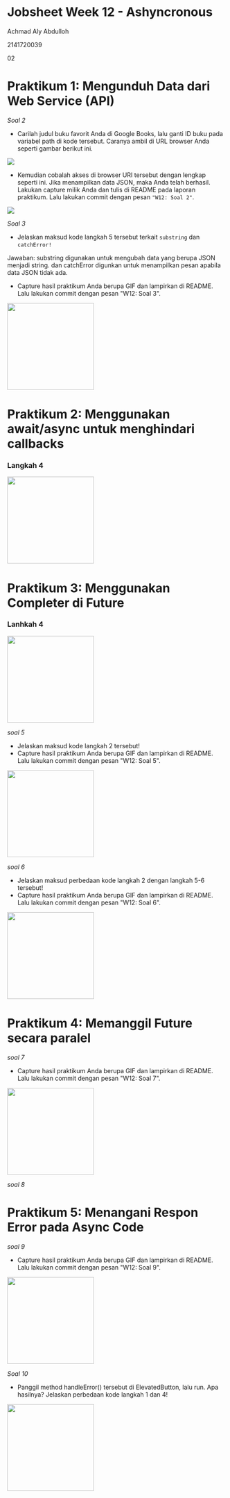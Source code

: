 # Jobsheet Week 12 - Ashyncronous

Achmad Aly Abdulloh

2141720039

02

# Praktikum 1: Mengunduh Data dari Web Service (API)

*Soal 2*
- Carilah judul buku favorit Anda di Google Books, lalu ganti ID buku pada variabel path di kode tersebut. Caranya ambil di URL browser Anda seperti gambar berikut ini.

<img src="../books/docs/P1-L4.png"></img>

- Kemudian cobalah akses di browser URI tersebut dengan lengkap seperti ini. Jika menampilkan data JSON, maka Anda telah berhasil. Lakukan capture milik Anda dan tulis di README pada laporan praktikum. Lalu lakukan commit dengan pesan `"W12: Soal 2"`.

<img src="../books/docs/P1-L4-2.png"></img>

*Soal 3*
- Jelaskan maksud kode langkah 5 tersebut terkait `substring` dan `catchError!`

Jawaban: 
substring digunakan untuk mengubah data yang berupa JSON menjadi string. dan catchError digunkan untuk menampilkan pesan apabila data JSON tidak ada.

- Capture hasil praktikum Anda berupa GIF dan lampirkan di README. Lalu lakukan commit dengan pesan "W12: Soal 3".

<img src="../books/docs/P1-L5.gif" width="200px"></img>

# Praktikum 2: Menggunakan await/async untuk menghindari callbacks

### Langkah 4

<img src="../books/docs/P2-L4.png" width="200px"></img>

# Praktikum 3: Menggunakan Completer di Future

### Lanhkah 4

<img src="../books/docs/P3-L4.png" width="200px"></img>

*soal 5*
- Jelaskan maksud kode langkah 2 tersebut!
- Capture hasil praktikum Anda berupa GIF dan lampirkan di README. Lalu lakukan commit dengan pesan "W12: Soal 5".

<img src="../books/docs/P3-L4.png" width="200px"></img>

*soal 6*
- Jelaskan maksud perbedaan kode langkah 2 dengan langkah 5-6 tersebut!
- Capture hasil praktikum Anda berupa GIF dan lampirkan di README. Lalu lakukan commit dengan pesan "W12: Soal 6".

<img src="../books/docs/P3-L6.gif" width="200px"></img>

# Praktikum 4: Memanggil Future secara paralel

*soal 7*
- Capture hasil praktikum Anda berupa GIF dan lampirkan di README. Lalu lakukan commit dengan pesan "W12: Soal 7".

<img src="../books/docs/P4-L3.gif" width="200px"></img>

*soal 8*

# Praktikum 5: Menangani Respon Error pada Async Code

*soal 9*
- Capture hasil praktikum Anda berupa GIF dan lampirkan di README. Lalu lakukan commit dengan pesan "W12: Soal 9".

<img src="../books/docs/P5-L3.gif" width="200px"></img>

*Soal 10*
- Panggil method handleError() tersebut di ElevatedButton, lalu run. Apa hasilnya? Jelaskan perbedaan kode langkah 1 dan 4!

<img src="../books/docs/P5-L4.png" width="200px"></img>




